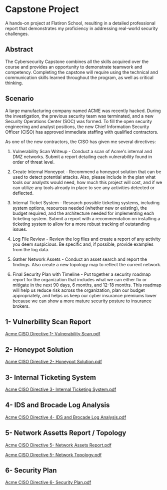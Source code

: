 # Capstone Project
A hands-on project at Flatiron School, resulting in a detailed professional report that demonstrates my proficiency in addressing real-world security challenges.

## Abstract
The Cybersecurity Capstone combines all the skills acquired over the course and provides an opportunity to demonstrate teamwork and competency. Completing the capstone will require using the technical and communication skills learned throughout the program, as well as critical thinking.

## Scenario
A large manufacturing company named ACME was recently hacked. During the investigation, the previous security team was terminated, and a new Security Operations Center (SOC) was formed. To fill the open security engineering and analyst positions, the new Chief Information Security Officer (CISO) has approved immediate staffing with qualified contractors. 

As one of the new contractors, the CISO has given me several directives:

1) Vulnerability Scan Writeup - Conduct a scan of Acme's internal and DMZ networks. Submit a report detailing each vulnerability found in order of threat level.

2) Create Internal Honeypot - Recommend a honeypot solution that can be used to detect potential attacks. Also, please include in the plan what tools our analysts would need, how much this project will cost, and if we can utilize any tools already in place to see any activities detected or deflected.

3) Internal Ticket System - Research possible ticketing systems, including system options, resources needed (whether new or existing), the budget required, and the architecture needed for implementing each ticketing system. Submit a report with a recommendation on installing a ticketing system to allow for a more robust tracking of outstanding issues.

4) Log File Review - Review the log files and create a report of any activity you deem suspicious. Be specific and, if possible, provide examples from the log data.

5) Gather Network Assets - Conduct an asset search and report the findings. Also create a new topology map to reflect the current network.

6) Final Security Plan with Timeline - Put together a security roadmap report for the organization that includes what we can either fix or mitigate in the next 90 days, 6 months, and 12-18 months. This roadmap will help us reduce risk across the organization, plan our budget appropriately, and helps us keep our cyber insurance premiums lower because we can show a more mature security posture to insurance brokers.

## 1- Vulnerbility Scan Report

[Acme CISO Directive 1- Vulnerability Scan.pdf](https://github.com/user-attachments/files/15915827/Acme.CISO.Directive.1-.Vulnerability.Scan.pdf)

## 2- Honeypot Solution

[Acme CISO Directive 2- Honeypot Solution.pdf](https://github.com/user-attachments/files/15916081/Acme.CISO.Directive.2-.Honeypot.Solution.pdf)

## 3- Internal Ticketing System

[Acme CISO Directive 3- Internal Ticketing System.pdf](https://github.com/user-attachments/files/15916096/Acme.CISO.Directive.3-.Internal.Ticketing.System.pdf)

## 4- IDS and Brocade Log Analysis

[Acme CISO Directive 4- IDS and Brocade Log Analysis.pdf](https://github.com/user-attachments/files/15916103/Acme.CISO.Directive.4-.IDS.and.Brocade.Log.Analysis.pdf)

## 5- Network Assetts Report / Topology

[Acme CISO Directive 5- Network Assets Report.pdf](https://github.com/user-attachments/files/15916112/Acme.CISO.Directive.5-.Network.Assets.Report.pdf)

[Acme CISO Directive 5- Network Topology.pdf](https://github.com/user-attachments/files/15916115/Acme.CISO.Directive.5-.Network.Topology.pdf)

## 6- Security Plan

[Acme CISO Directive 6- Security Plan.pdf](https://github.com/user-attachments/files/15916120/Acme.CISO.Directive.6-.Security.Plan.pdf)

